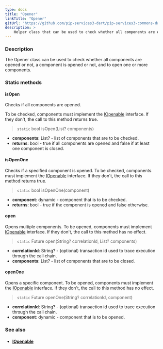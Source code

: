 ```yaml
---
type: docs
title: "Opener"
linkTitle: "Opener"
gitUrl: "https://github.com/pip-services3-dart/pip-services3-commons-dart"
description: >
    Helper class that can be used to check whether all components are opened or not, a component is opened or not, and to open one or more components.
---
```


### Description

The Opener class can be used to check whether all components are opened or not, a component is opened or not, and to open one or more components.

### Static methods

#### isOpen
Checks if all components are opened.

To be checked, components must implement the [IOpenable](../iopenable) interface.
If they don't, the call to this method returns true.

> `static` bool isOpen(List? components)

- **components**: List? - list of components that are to be checked.
- **returns**: bool - true if all components are opened and false if at least one component is closed.

#### isOpenOne
Checks if a specified component is opened.
To be checked, components must implement the [IOpenable](../iopenable) interface.
If they don't, the call to this method returns true.

> `static` bool isOpenOne(component)

- **component**: dynamic - component that is to be checked.
- **returns**: bool - true if the component is opened and false otherwise.


#### open
Opens multiple components.
To be opened, components must implement [IOpenable](../iopenable) interface.
If they don't, the call to this method has no effect.

> `static` Future open(String? correlationId, List? components)

- **correlationId**: String? - (optional) transaction id used to trace execution through the call chain.
- **components**: List? - list of components that are to be closed.


#### openOne
Opens a specific component.
To be opened, components must implement the [IOpenable](../iopenable) interface.
If they don't, the call to this method has no effect.

> `static` Future openOne(String? correlationId, component)

- **correlationId**: String? - (optional) transaction id used to trace execution through the call chain.
- **component**: dynamic - component that is to be opened.



### See also
- #### [IOpenable](../iopenable)
